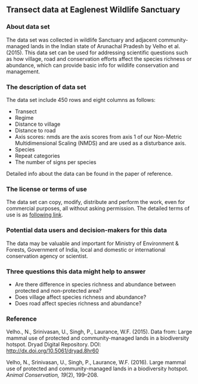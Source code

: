 ## Transect data at Eaglenest Wildlife Sanctuary

### About data set 
The data set was collected in wildlife Sanctuary and adjacent community-managed lands in the Indian state of Arunachal Pradesh by Velho et al. (2015). This data set can be used for addressing scientific questions such as how village, road and conservation efforts affect the species richness or abundance, which can provide basic info for wildlife conservation and management.
### The description of data set
The data set include 450 rows and eight columns as follows:  

* Transect
* Regime
* Distance to village
* Distance to road
* Axis scores: nmds are the axis scores from axis 1 of our Non-Metric Multidimensional Scaling (NMDS) and are used as a disturbance axis. 
* Species
* Repeat categories
* The number of signs per species  

Detailed info about the data can be found in the paper of reference.  


### The license or terms of use 
The data set can copy, modify, distribute and perform the work, even for commercial purposes, all without asking permission. The detailed terms of use is as [following link](http://datadryad.org/pages/policies).

### Potential data users and decision-makers for this data
The data may be valuable and important for Ministry of Environment & Forests, Government of India, local and domestic or international conservation agency or scientist.
### Three questions this data might help to answer
* Are there difference in species richness and abundance between protected  and non-protected area?
* Does village affect species richness and abundance?
* Does road affect species richness and abundance?  

### Reference
Velho., N., Srinivasan, U., Singh, P., Laurance, W.F. (2015). Data from: Large mammal use of protected and community-managed lands in a biodiversity hotspot. Dryad Digital Repository. DOI: http://dx.doi.org/10.5061/dryad.8hr60

Velho, N., Srinivasan, U., Singh, P., Laurance, W.F. (2016). Large mammal use of protected and community-managed lands in a biodiversity hotspot. _Animal Conservation, 19_(2), 199–208. 

